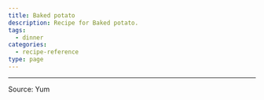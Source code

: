 ```yaml
---
title: Baked potato
description: Recipe for Baked potato.
tags:
  - dinner
categories:
  - recipe-reference
type: page
---
```


---

Source: Yum